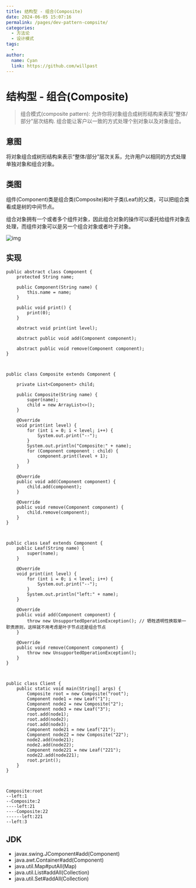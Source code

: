 ```yaml
---
title: 结构型 - 组合(Composite)
date: 2024-06-05 15:07:16
permalink: /pages/dev-pattern-compsite/
categories:
  - 方法论
  - 设计模式
tags:
  - 
author: 
  name: Cyan
  link: https://github.com/willpast
---
```


# 结构型 - 组合(Composite)

> 组合模式(composite pattern): 允许你将对象组合成树形结构来表现"整体/部分"层次结构.
> 组合能让客户以一致的方式处理个别对象以及对象组合。

  

## 意图

将对象组合成树形结构来表示“整体/部分”层次关系，允许用户以相同的方式处理单独对象和组合对象。

## 类图

组件(Component)类是组合类(Composite)和叶子类(Leaf)的父类，可以把组合类看成是树的中间节点。

组合对象拥有一个或者多个组件对象，因此组合对象的操作可以委托给组件对象去处理，而组件对象可以是另一个组合对象或者叶子对象。

![img](https://cdn.jsdelivr.net/gh/willpast/image/blog/ka_java/3fb5b255-b791-45b6-8754-325c8741855a.png)

## 实现

    
    
    public abstract class Component {
        protected String name;
    
        public Component(String name) {
            this.name = name;
        }
    
        public void print() {
            print(0);
        }
    
        abstract void print(int level);
    
        abstract public void add(Component component);
    
        abstract public void remove(Component component);
    }
    
    
    
    public class Composite extends Component {
    
        private List<Component> child;
    
        public Composite(String name) {
            super(name);
            child = new ArrayList<>();
        }
    
        @Override
        void print(int level) {
            for (int i = 0; i < level; i++) {
                System.out.print("--");
            }
            System.out.println("Composite:" + name);
            for (Component component : child) {
                component.print(level + 1);
            }
        }
    
        @Override
        public void add(Component component) {
            child.add(component);
        }
    
        @Override
        public void remove(Component component) {
            child.remove(component);
        }
    }
    
    
    
    public class Leaf extends Component {
        public Leaf(String name) {
            super(name);
        }
    
        @Override
        void print(int level) {
            for (int i = 0; i < level; i++) {
                System.out.print("--");
            }
            System.out.println("left:" + name);
        }
    
        @Override
        public void add(Component component) {
            throw new UnsupportedOperationException(); // 牺牲透明性换取单一职责原则，这样就不用考虑是叶子节点还是组合节点
        }
    
        @Override
        public void remove(Component component) {
            throw new UnsupportedOperationException();
        }
    }
    
    
    
    public class Client {
        public static void main(String[] args) {
            Composite root = new Composite("root");
            Component node1 = new Leaf("1");
            Component node2 = new Composite("2");
            Component node3 = new Leaf("3");
            root.add(node1);
            root.add(node2);
            root.add(node3);
            Component node21 = new Leaf("21");
            Component node22 = new Composite("22");
            node2.add(node21);
            node2.add(node22);
            Component node221 = new Leaf("221");
            node22.add(node221);
            root.print();
        }
    }
    
    
    
    Composite:root
    --left:1
    --Composite:2
    ----left:21
    ----Composite:22
    ------left:221
    --left:3
    

## JDK

  * javax.swing.JComponent#add(Component)
  * java.awt.Container#add(Component)
  * java.util.Map#putAll(Map)
  * java.util.List#addAll(Collection)
  * java.util.Set#addAll(Collection)


 
